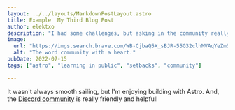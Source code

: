 ```yaml
---
layout: ../../layouts/MarkdownPostLayout.astro
title: Example  My Third Blog Post
author: elektxo
description: "I had some challenges, but asking in the community really helped!"
image:
  url: "https://imgs.search.brave.com/WB-CjbaQ5X_sBJR-55G32clhMVAqYeZm5yZdlYNestw/rs:fit:860:0:0:0/g:ce/aHR0cHM6Ly9sZXRy/YXN5ZnVlbnRlcy5j/b20vaW1nL0NvbnZl/cnNvci1kZS1sZXRy/YXMtSW5zdGFncmFt/LWJvbml0YXMteS1y/YXJhcy1wYXJhLWln/LXRpcG9ncmFmaWFz/LWZ1ZW50ZXMuanBn"
  alt: "The word community with a heart."
pubDate: 2022-07-15
tags: ["astro", "learning in public", "setbacks", "community"]

---
```


It wasn't always smooth sailing, but I'm enjoying building with Astro. And, the [Discord community](https://astro.build/chat) is really friendly and helpful!
